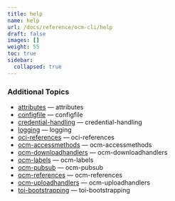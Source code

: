 ```yaml
---
title: help
name: help
url: /docs/reference/ocm-cli/help
draft: false
images: []
weight: 55
toc: true
sidebar:
  collapsed: true
---
```

### Additional Topics

* [attributes](/docs/reference/ocm-cli/help/attributes/) &mdash; attributes
* [configfile](/docs/reference/ocm-cli/help/configfile/) &mdash; configfile
* [credential-handling](/docs/reference/ocm-cli/help/credential-handling/) &mdash; credential-handling
* [logging](/docs/reference/ocm-cli/help/logging/) &mdash; logging
* [oci-references](/docs/reference/ocm-cli/help/oci-references/) &mdash; oci-references
* [ocm-accessmethods](/docs/reference/ocm-cli/help/ocm-accessmethods/) &mdash; ocm-accessmethods
* [ocm-downloadhandlers](/docs/reference/ocm-cli/help/ocm-downloadhandlers/) &mdash; ocm-downloadhandlers
* [ocm-labels](/docs/reference/ocm-cli/help/ocm-labels/) &mdash; ocm-labels
* [ocm-pubsub](/docs/reference/ocm-cli/help/ocm-pubsub/) &mdash; ocm-pubsub
* [ocm-references](/docs/reference/ocm-cli/help/ocm-references/) &mdash; ocm-references
* [ocm-uploadhandlers](/docs/reference/ocm-cli/help/ocm-uploadhandlers/) &mdash; ocm-uploadhandlers
* [toi-bootstrapping](/docs/reference/ocm-cli/help/toi-bootstrapping/) &mdash; toi-bootstrapping
